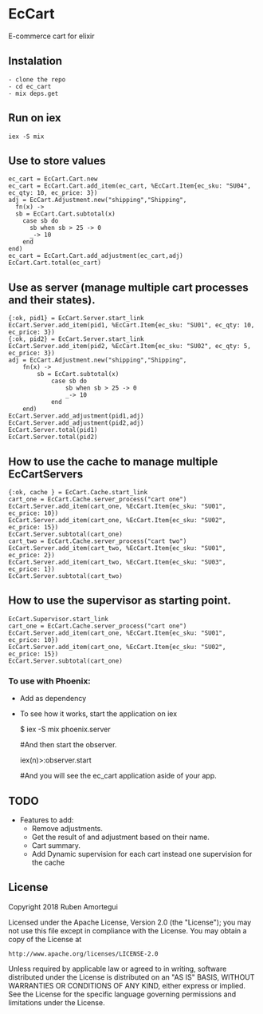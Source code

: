 # EcCart

E-commerce cart for elixir

## Instalation

    - clone the repo
    - cd ec_cart
    - mix deps.get

## Run on iex

    iex -S mix

## Use to store values 

    ec_cart = EcCart.Cart.new
    ec_cart = EcCart.Cart.add_item(ec_cart, %EcCart.Item{ec_sku: "SU04", ec_qty: 10, ec_price: 3})
    adj = EcCart.Adjustment.new("shipping","Shipping",
      fn(x) ->
      sb = EcCart.Cart.subtotal(x)
        case sb do
          sb when sb > 25 -> 0
          _-> 10
        end
    end)
    ec_cart = EcCart.Cart.add_adjustment(ec_cart,adj)
    EcCart.Cart.total(ec_cart)

## Use as server (manage multiple cart processes and their states).

    {:ok, pid1} = EcCart.Server.start_link
    EcCart.Server.add_item(pid1, %EcCart.Item{ec_sku: "SU01", ec_qty: 10, ec_price: 3})
    {:ok, pid2} = EcCart.Server.start_link
    EcCart.Server.add_item(pid2, %EcCart.Item{ec_sku: "SU02", ec_qty: 5, ec_price: 3})
    adj = EcCart.Adjustment.new("shipping","Shipping",
        fn(x) ->
            sb = EcCart.subtotal(x)
                case sb do
                    sb when sb > 25 -> 0
                    _-> 10
                end
        end)
    EcCart.Server.add_adjustment(pid1,adj)
    EcCart.Server.add_adjustment(pid2,adj)
    EcCart.Server.total(pid1)
    EcCart.Server.total(pid2)

## How to use the cache to manage multiple EcCartServers

    {:ok, cache } = EcCart.Cache.start_link
    cart_one = EcCart.Cache.server_process("cart one")
    EcCart.Server.add_item(cart_one, %EcCart.Item{ec_sku: "SU01", ec_price: 10})
    EcCart.Server.add_item(cart_one, %EcCart.Item{ec_sku: "SU02", ec_price: 15})
    EcCart.Server.subtotal(cart_one)
    cart_two = EcCart.Cache.server_process("cart two")
    EcCart.Server.add_item(cart_two, %EcCart.Item{ec_sku: "SU01", ec_price: 2})
    EcCart.Server.add_item(cart_two, %EcCart.Item{ec_sku: "SU03", ec_price: 1})
    EcCart.Server.subtotal(cart_two)

## How to use the supervisor as starting point.

    EcCart.Supervisor.start_link
    cart_one = EcCart.Cache.server_process("cart one")
    EcCart.Server.add_item(cart_one, %EcCart.Item{ec_sku: "SU01", ec_price: 10})
    EcCart.Server.add_item(cart_one, %EcCart.Item{ec_sku: "SU02", ec_price: 15})
    EcCart.Server.subtotal(cart_one)

### To use with Phoenix:
  - Add as dependency 
  - To see how it works, start the application on iex
  
      $ iex -S mix phoenix.server
      
      #And then start the observer.
      
      iex(n)>:observer.start
        
      #And you will see the ec_cart application aside of your app.

## TODO

  - Features to add:
    * Remove adjustments.
    * Get the result of and adjustment based on their name.
    * Cart summary.
    * Add Dynamic supervision for each cart instead one supervision for the
      cache

## License

Copyright 2018 Ruben Amortegui

Licensed under the Apache License, Version 2.0 (the "License");
you may not use this file except in compliance with the License.
You may obtain a copy of the License at

    http://www.apache.org/licenses/LICENSE-2.0

Unless required by applicable law or agreed to in writing, software
distributed under the License is distributed on an "AS IS" BASIS,
WITHOUT WARRANTIES OR CONDITIONS OF ANY KIND, either express or implied.
See the License for the specific language governing permissions and
limitations under the License.
